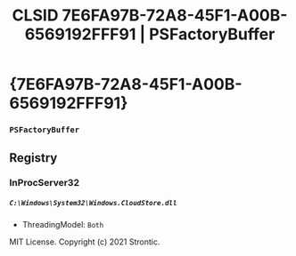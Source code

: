 ﻿---
title: "CLSID 7E6FA97B-72A8-45F1-A00B-6569192FFF91 | PSFactoryBuffer"
excerpt: What is COM-Object CLSID 7E6FA97B-72A8-45F1-A00B-6569192FFF91?
---

# {7E6FA97B-72A8-45F1-A00B-6569192FFF91}

### `PSFactoryBuffer`

## Registry


### InProcServer32

##### `C:\Windows\System32\Windows.CloudStore.dll`
* ThreadingModel: `Both`

MIT License. Copyright (c) 2021 Strontic.


